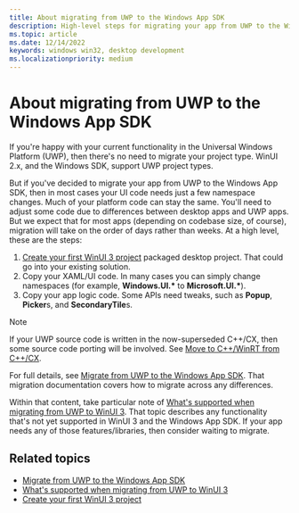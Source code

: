 ```yaml
---
title: About migrating from UWP to the Windows App SDK
description: High-level steps for migrating your app from UWP to the Windows App SDK
ms.topic: article
ms.date: 12/14/2022
keywords: windows win32, desktop development
ms.localizationpriority: medium
---
```


# About migrating from UWP to the Windows App SDK

If you're happy with your current functionality in the Universal Windows Platform (UWP), then there's no need to migrate your project type. WinUI 2.x, and the Windows SDK, support UWP project types.

But if you've decided to migrate your app from UWP to the Windows App SDK, then in most cases your UI code needs just a few namespace changes. Much of your platform code can stay the same. You'll need to adjust some code due to differences between desktop apps and UWP apps. But we expect that for most apps (depending on codebase size, of course), migration will take on the order of days rather than weeks. At a high level, these are the steps:

1. [Create your first WinUI 3 project](../winui/winui3/create-your-first-winui3-app.md?pivots=winui3-packaged-csharp) packaged desktop project. That could go into your existing solution.
2. Copy your XAML/UI code. In many cases you can simply change namespaces (for example, **Windows.UI.\*** to **Microsoft.UI.\***).
3. Copy your app logic code. Some APIs need tweaks, such as **Popup**, **Picker**s, and **SecondaryTile**s.

> [!NOTE]
> If your UWP source code is written in the now-superseded C++/CX, then some source code porting will be involved. See [Move to C++/WinRT from C++/CX](/windows/uwp/cpp-and-winrt-apis/move-to-winrt-from-cx).

For full details, see [Migrate from UWP to the Windows App SDK](../windows-app-sdk/migrate-to-windows-app-sdk/migrate-to-windows-app-sdk-ovw.md). That migration documentation covers how to migrate across any differences.

Within that content, take particular note of [What's supported when migrating from UWP to WinUI 3](../windows-app-sdk/migrate-to-windows-app-sdk/what-is-supported.md). That topic describes any functionality that's not yet supported in WinUI 3 and the Windows App SDK. If your app needs any of those features/libraries, then consider waiting to migrate.

## Related topics

* [Migrate from UWP to the Windows App SDK](../windows-app-sdk/migrate-to-windows-app-sdk/migrate-to-windows-app-sdk-ovw.md)
* [What's supported when migrating from UWP to WinUI 3](../windows-app-sdk/migrate-to-windows-app-sdk/what-is-supported.md)
* [Create your first WinUI 3 project](../winui/winui3/create-your-first-winui3-app.md?pivots=winui3-packaged-csharp)
